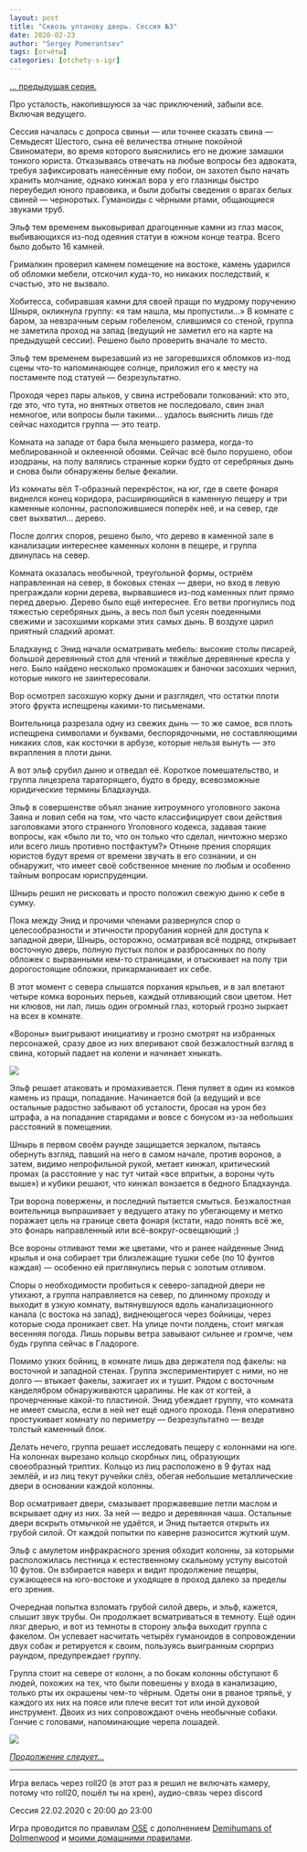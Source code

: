 ```yaml
---
layout: post
title: "Сквозь ултанову дверь. Сессия №3"
date: 2020-02-23
author: "Sergey Pomerantsev"
tags: [отчёты]
categories: [otchety-s-igr]
---
```


[… предыдущая серия.](https://stuartzaq.blot.im/%D1%81%D0%BA%D0%B2%D0%BE%D0%B7%D1%8C-%D1%83%D0%BB%D1%82%D0%B0%D0%BD%D0%BE%D0%B2%D1%83-%D0%B4%D0%B2%D0%B5%D1%80%D1%8C-%D1%81%D0%B5%D1%81%D1%81%D0%B8%D1%8F-%E2%84%962)

Про усталость, накопившуюся за час приключений, забыли все. Включая ведущего.

Сессия началась с допроса свиньи — или точнее сказать свина — Семьдесят Шестого, сына её величества отныне покойной Свиноматери, во время которого выяснились его не дюжие замашки тонкого юриста. Отказываясь отвечать на любые вопросы без адвоката, требуя зафиксировать нанесённые ему побои, он захотел было начать хранить молчание, однако кинжал вора у его глазницы быстро переубедил юного правовика, и были добыты сведения о врагах белых свиней — черноротых. Гуманоиды с чёрными ртами, общающиеся звуками труб.

Эльф тем временем выковыривал драгоценные камни из глаз масок, выбивающихся из-под одеяния статуи в южном конце театра. Всего было добыто 16 камней.

Грималкин проверил камнем помещение на востоке, камень ударился об обломки мебели, отскочил куда-то, но никаких последствий, к счастью, это не вызвало.

Хобитесса, собиравшая камни для своей пращи по мудрому поручению Шныря, окликнула группу: «я там нашла, мы пропустили…» В комнате с баром, за невзрачным серым гобеленом, слившимся со стеной, группа не заметила проход на запад (ведущий не заметил его на карте на предыдущей сессии). Решено было проверить вначале то место.

Эльф тем временем вырезавший из не загоревшихся обломков из-под сцены что-то напоминающее солнце, приложил его к месту на постаменте под статуей — безрезультатно.

Проходя через пары альков, у свина истребовали толкований: кто это, где это, что тута, но внятных ответов не последовало, свин знал немногое, или вопросы были такими… удалось выяснить лишь где сейчас находится группа — это театр.

Комната на западе от бара была меньшего размера, когда-то меблированной и оклеенной обоями. Сейчас всё было порушено, обои изодраны, на полу валялись странные корки будто от серебряных дынь и снова были обнаружены белые фекалии.

Из комнаты вёл Т-образный перекрёсток, на юг, где в свете фонаря виднелся конец коридора, расширяющийся в каменную пещеру и три каменные колонны, расположившиеся поперёк неё, и на север, где свет выхватил… дерево.

После долгих споров, решено было, что дерево в каменной зале в канализации интереснее каменных колонн в пещере, и группа двинулась на север.

Комната оказалась необычной, треугольной формы, остриём направленная на север, в боковых стенах — двери, но вход в левую преграждали корни дерева, вырвавшиеся из-под каменных плит прямо перед дверью. Дерево было ещё интереснее. Его ветви прогнулись под тяжестью серебряных дынь, а весь пол был усеян поеденными свежими и засохшими корками этих самых дынь. В воздухе царил приятный сладкий аромат.

Бладхаунд с Энид начали осматривать мебель: высокие столы писарей, большой деревянный стол для чтений и тяжёлые деревянные кресла у него. Было найдено несколько промокашек и баночки засохших чернил, которые никого не заинтересовали.

Вор осмотрел засохшую корку дыни и разглядел, что остатки плоти этого фрукта испещрены какими-то письменами.

Воительница разрезала одну из свежих дынь — то же самое, вся плоть испещрена символами и буквами, беспорядочными, не составляющими никаких слов, как косточки в арбузе, которые нельзя вынуть — это вкрапления в плоти дыни.

А вот эльф срубил дыню и отведал её. Короткое помешательство, и группа лицезрела тараторящего, будто в бреду, всевозможные юридические термины Бладхаунда.

Эльф в совершенстве объял знание хитроумного уголовного закона Заяна и ловил себя на том, что часто классифицирует свои действия заголовками этого странного Уголовного кодекса, задавая такие вопросы, как «было ли то, что он только что сделал, ничтожно мерзко или всего лишь противно постфактум?» Отныне прения спорящих юристов будут время от времени звучать в его сознании, и он обнаружит, что имеет своё собственное мнение по любым и особенно тайным вопросам юриспруденции.

Шнырь решил не рисковать и просто положил свежую дыню к себе в сумку.

Пока между Энид и прочими членами развернулся спор о целесообразности и этичности прорубания корней для доступа к западной двери, Шнырь, осторожно, осматривая всё подряд, открывает восточную дверь, полную пустых полок и разбросанных по полу обложек с вырванными кем-то страницами, и отыскивает на полу три дорогостоящие обложки, прикарманивает их себе.

В этот момент с севера слышатся порхания крыльев, и в зал влетают четыре комка вороньих перьев, каждый отливающий свои цветом. Нет ни клювов, ни лап, лишь один огромный глаз, который грозно зыркает на всех в комнате.

«Вороны» выигрывают инициативу и грозно смотрят на избранных персонажей, сразу двое из них вперивают свой безжалостный взгляд в свина, который падает на колени и начинает хныкать.

![](/assets/images/ultan_3_1.jpg)

Эльф решает атаковать и промахивается. Пеня пуляет в один из комков камень из пращи, попадание. Начинается бой (а ведущий и все остальные радостно забывают об усталости, бросая на урон без штрафа, а на попадание старядами и вовсе с бонусом из-за небольших расстояний в помещении.

Шнырь в первом своём раунде защищается зеркалом, пытаясь обернуть взгляд, павший на него в самом начале, против воронов, а затем, видимо непрофильной рукой, метает кинжал, критический промах (а расстояние у нас тут читай «все впритык, а вороны чуть выше») и кубики решают, что кинжал вонзается в бедного Бладхаунда.

Три ворона повержены, и последний пытается смыться. Безжалостная воительница выпрашивает у ведущего атаку по убегающему и метко поражает цель на границе света фонаря (кстати, надо понять всё же, это фонарь направленный или всё-вокруг-освещающий ;)

Все вороны отливают теми же цветами, что и ранее найденные Энид крылья и она собирает три близлежащие тушки себе (по 10 фунтов каждая) — особенно ей приглянулись перья с золотым отливом.

Споры о необходимости пробиться к северо-западной двери не утихают, а группа направляется на север, по длинному проходу и выходит в узкую комнату, вытянувшуюся вдоль канализационного канала (с востока на запад), виднеющегося через бойницы, через которые сюда проникает свет. На улице почти полдень, стоит мягкая весенняя погода. Лишь порывы ветра завывают сильнее и громче, чем будь группа сейчас в Гладороге.

Помимо узких бойниц, в комнате лишь два держателя под факелы: на восточной и западной стенах. Группа экспериментирует с ними, но не долго — втыкает факелы, зажигает их и тушит. Рядом с восточным канделябром обнаруживаются царапины. Не как от когтей, а прочерченные какой-то пластиной. Энид убеждает группу, что комната не имеет смысла, если в ней нет ещё одного прохода. Пеня оперативно простукивает комнату по периметру — безрезультатно — везде толстый каменный блок.

Делать нечего, группа решает исследовать пещеру с колоннами на юге. На колоннах вырезано кольцо скорбных лиц, образующих своеобразный триптих. Кольцо из лиц расположено в 9 футах над землёй, и из лиц текут ручейки слёз, обегая небольшие металлические двери в основании каждой колонны.

Вор осматривает двери, смазывает проржавевшие петли маслом и вскрывает одну из них. За ней — ведро и деревянная чаша. Остальные двери вскрыть отмычкой не удаётся, и Энид пытается открыть их грубой силой. От каждой попытки по каверне разносится жуткий шум.

Эльф с амулетом инфракрасного зрения обходит колонны, за которыми расположилась лестница к естественному скальному уступу высотой 10 футов. Он взбирается наверх и видит продолжение пещеры, сужающееся на юго-востоке и уходящее в проход далеко за пределы его зрения.

Очередная попытка взломать грубой силой дверь, и эльф, кажется, слышит звук трубы. Он продолжает всматриваться в темноту. Ещё один лязг дверью, и вот из темноты в сторону эльфа выходит группа с факелом. Он успевает насчитать четырёх гуманоидов в сопровождении двух собак и ретируется к своим, пользуясь выигранным сюрприз раундом, предупреждает группу.

Группа стоит на севере от колонн, а по бокам колонны обступают 6 людей, похожих на тех, что были повешены у входа в канализацию, только рты их окрашены чем-то чёрным. Одеты они в рваное тряпьё, у каждого их них на поясе или плече весит тот или иной духовой инструмент. Двоих из них сопровождают очень необычные собаки. Гончие с головами, напоминающие черепа лошадей.

![](/assets/images/ultan_3_2.jpg)

[*Продолжение следует…*](https://stuartzaq.blot.im/%D1%81%D0%BA%D0%B2%D0%BE%D0%B7%D1%8C-%D1%83%D0%BB%D1%82%D0%B0%D0%BD%D0%BE%D0%B2%D1%83-%D0%B4%D0%B2%D0%B5%D1%80%D1%8C-%D1%81%D0%B5%D1%81%D1%81%D0%B8%D1%8F-%E2%84%964)

---

Игра велась через roll20 (в этот раз я решил не включать камеру, потому что roll20, пошёл ты на хрен), аудио-связь через discord

Сессия 22.02.2020 с 20:00 до 23:00

Игра проводится по правилам [OSE](https://ose.ruleplaying.com/) c дополнением [Demihumans of Dolmenwood](https://docs.google.com/document/d/1daIiaMoYlEb0tD5Ef7CU7W189cRns_UgXriePPj6ktk/edit) и [моими домашними правилами](https://docs.google.com/document/d/1UBRN9XMcaotLbzjYuXPwu192-ijSDO1T7-A3fNhyeq0/edit).
